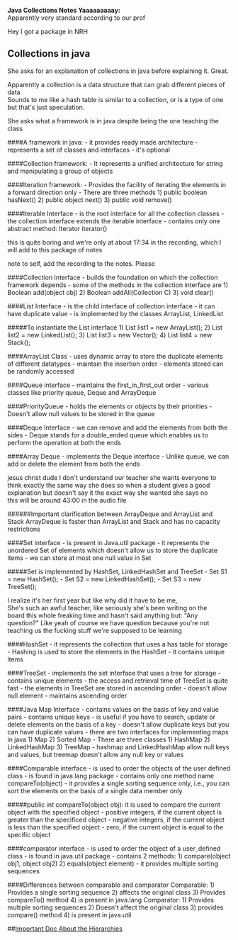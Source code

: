 
**Java Collections Notes Yaaaaaaaaay:**  
Apparently very standard according to our prof

Hey I got a package in NRH



## Collections in java
 
She asks for an explanation of collections in java before explaining it. Great.

Apparently a collection is a data structure that can grab different pieces of data  
Sounds to me like a hash table is similar to a collection, or is a type of one but that's just speculation.

She asks what a framework is in java despite being the one teaching the class  
 
####A framework in java:
     - it provides ready made architecture
     - represents a set of classes and interfaces
     - it's optional

####Collection framework:
     - It represents a unified architecture for string and 
       manipulating a group of objects

####Iteration framework:
    - Provides the facility of iterating the elements in a 
      forward direction only
    - There are three methods
        1) public boolean hasNext()
        2) public object next()
        3) public void remove()

####Iterable Interface
    - is the root interface for all the collection classes
    - the collection interface extends the iterable interface
    - contains only one abstract method: Iterator <T> iterator()
    
this is quite boring and we're only at about 17:34 in the recording, which I will add to this package of notes    

note to self, add the recording to the notes. Please

####Collection Interface
    - builds the foundation on which the collection framework depends
    - some of the methods in the collection interface are 
        1) Boolean add(object obj)
        2) Boolean addAll(Collection C)
        3) void clear()
        
####List Interface
    - is the child interface of collection interface
    - it can have duplicate value
    - is implemented by the classes ArrayList, LinkedList
    
#####To instantiate the List interface
    1) List<dataType> list1 = new ArrayList();
    2) List<dataType> list2 = new LinkedList();
    3) List<dataType> list3 = new Vector();
    4) List<dataType> list4 = new Stack();
    
####ArrayList Class
    - uses dynamic array to store the duplicate elements of 
      different datatypes
    - maintain the insertion order
    - elements stored can be randomly accessed

####Queue interface
    - maintains the first_in_first_out order
    - various classes like priority queue, Deque and ArrayDeque
    
####PriorityQueue
    - holds the elements or objects by their priorities
    - Doesn't allow null values to be stored in the queue
    
####Deque Interface
    - we can remove and add the elements from both the sides
    - Deque stands for a double_ended queue which enables us 
      to perform the operation at both the ends

####Array Deque
    - implements the Deque interface
    - Unlike queue, we can add or delete the element from both the ends

jesus christ dude I don't understand our
teacher she wants everyone to think exactly
the same way she does so when a student gives a
good explanation but doesn't say it the exact 
way she wanted she says no   
this will be around 43:00 in the audio file

######Important clarification between ArrayDeque and ArrayList and Stack
    ArrayDeque is faster than ArrayList and Stack and 
    has no capacity restrictions
    
####Set interface
    - is present in Java.util package
    - it represents the unordered Set of elements which doesn't 
      allow us to store the duplicate items
    - we can store at most one null value in Set
    
#####Set is implemented by HashSet, LinkedHashSet and TreeSet
    - Set<dataType> S1 = new HashSet<dataType>();
    - Set<dataType> S2 = new LinkedHashSet<dataType>();
    - Set<dataType> S3 = new TreeSet<dataType>();
    
I realize it's her first year but like why did it have to be me,  
She's such an awful teacher, like seriously she's been writing on the  
board this whole freaking time and hasn't said anything but: "Any   
question?" Like yeah of course we have question because you're not  
teaching us the fucking stuff we're supposed to be learning

####HashSet
    - it represents the collection that uses a has table for storage
    - Hashing is used to store the elements in the HashSet
    - it contains unique items
    
####TreeSet
    - implements the set interface that uses a tree for storage
    - contains unique elements
    - the access and retrieval time of TreeSet is quite fast
    - the elements in TreeSet are stored in ascending order
    -  doesn't allow null element
    - maintains ascending order
    
####Java Map Interface
    - contains values on the basis of key and value pairs
    - contains unique keys
    - is useful if you have to search, update or delete elements 
      on the basis of a key
    - doesn't allow duplicate keys but you can have duplicate values
    - there are two interfaces for implementing maps in java
        1) Map
        2) Sorted Map
    - There are three classes
        1) HashMap
        2) LinkedHashMap
        3) TreeMap
    - hashmap and LinkedHashMap allow null keys and values,
      but treemap doesn't allow any null key or values
      
####Comparable interface
    - is used to order the objects of the user defined class
    - is found in java.lang package
    - contains only one method name compareTo(object)
    - it provides a single sorting sequence only, i.e.,  you can
      sort the elements on the basis of a single data member only

#####public int compareTo(object obj):  it is used to compare the current object with the specified object
    - positive integers, if the current object is greater than
      the specificed object
    - negative integers, if the current object is less than the specified
      object
    - zero, if the current object is equal to the specific object
    
####comparator interface
    - is used to order the object of a user_defined class
    - is found in java.util package
    - contains 2 methods:
        1) compare(object obj1, object obj2)
        2) equals(object element)
    - it provides multiple sorting sequences
    
####Differences between comparable and comparator
    Comparable:
        1) Provides a single sorting sequence
        2) affects the original class
        3) Provides compareTo() method
        4) is present in java.lang
    Comparator:
        1) Provides multiple sorting sequences
        2) Doesn't affect the original class
        3) provides compare() method
        4) is present in java.util
        
##[Important Doc About the Hierarchies](https://cs.rit.edu/~csapx/Lectures/07/collection-hierarchy.pdf)